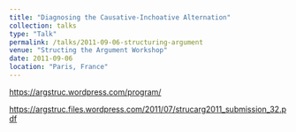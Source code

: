 ```yaml
---
title: "Diagnosing the Causative-Inchoative Alternation"
collection: talks
type: "Talk"
permalink: /talks/2011-09-06-structuring-argument
venue: "Structing the Argument Workshop"
date: 2011-09-06
location: "Paris, France"
---
```


<https://argstruc.wordpress.com/program/>

<https://argstruc.files.wordpress.com/2011/07/strucarg2011_submission_32.pdf>
